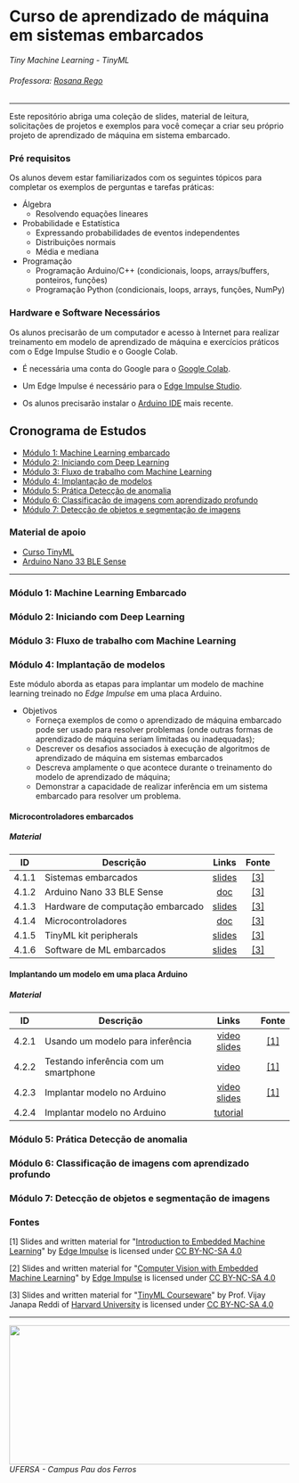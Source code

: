 # Curso de aprendizado de máquina em sistemas embarcados 
_Tiny Machine Learning - TinyML_
###### Professora: [Rosana Rego](https://github.com/roscibely)
--- 

Este repositório abriga uma coleção de slides, material de leitura, solicitações de projetos e exemplos para você começar a criar seu próprio projeto de aprendizado de máquina em sistema embarcado.

### Pré requisitos 

Os alunos devem estar familiarizados com os seguintes tópicos para completar os exemplos de perguntas e tarefas práticas:

* Álgebra
    - Resolvendo equações lineares
* Probabilidade e Estatística
    - Expressando probabilidades de eventos independentes
     - Distribuições normais
     - Média e mediana
* Programação
    - Programação Arduino/C++ (condicionais, loops, arrays/buffers, ponteiros, funções)
    - Programação Python (condicionais, loops, arrays, funções, NumPy)

### Hardware e Software Necessários

Os alunos precisarão de um computador e acesso à Internet para realizar treinamento em modelo de aprendizado de máquina e exercícios práticos com o Edge Impulse Studio e o Google Colab.

* É necessária uma conta do Google para o [Google Colab](https://colab.research.google.com/).

* Um Edge Impulse é necessário para o [Edge Impulse Studio](https://edgeimpulse.com/).

* Os alunos precisarão instalar o [Arduino IDE](https://www.arduino.cc/en/software) mais recente.

## Cronograma de Estudos 

* [Módulo 1: Machine Learning embarcado](#módulo-1-machine-learning-embarcado)
* [Módulo 2: Iniciando com Deep Learning](#módulo-2-iniciando-com-deep-learning)
* [Módulo 3: Fluxo de trabalho com Machine Learning](#módulo-3-fluxo-de-trabalho-com-machine-learning)
* [Módulo 4: Implantação de modelos](#módulo-4-implantação-de-modelos)
* [Módulo 5: Prática Detecção de anomalia](#módulo-5-prática-detecção-de-anomalia)
* [Módulo 6: Classificação de imagens com aprendizado profundo](#módulo-6-classificação-de-imagens-com-aprendizado-profundo)
* [Módulo 7: Detecção de objetos e segmentação de imagens](#módulo-7-detecção-de-objetos-e-segmentação-de-imagens)

### Material de apoio

* [Curso TinyML](https://www.coursera.org/learn/introduction-to-embedded-machine-learning?action=enroll)
* [Arduino Nano 33 BLE Sense](https://docs.edgeimpulse.com/docs/development-platforms/officially-supported-mcu-targets/arduino-nano-33-ble-sense#connecting-an-off-the-shelf-ov7675-camera-module)

--- 


### Módulo 1: Machine Learning Embarcado

### Módulo 2: Iniciando com Deep Learning

### Módulo 3: Fluxo de trabalho com Machine Learning

### Módulo 4: Implantação de modelos

Este módulo aborda as etapas para implantar um modelo de machine learning treinado no _Edge Impulse_ em uma placa Arduino. 

* Objetivos 
    - Forneça exemplos de como o aprendizado de máquina embarcado pode ser usado para resolver problemas (onde outras formas de aprendizado de máquina seriam limitadas ou inadequadas);
    - Descrever os desafios associados à execução de algoritmos de aprendizado de máquina em sistemas embarcados 
    - Descreva amplamente o que acontece durante o treinamento do modelo de aprendizado de máquina;
    - Demonstrar a capacidade de realizar inferência em um sistema embarcado para resolver um problema.



#### Microcontroladores embarcados

##### Material

| ID | Descrição | Links | Fonte |
|----|-------------|:-----:|:-----------:|
| 4.1.1 | Sistemas embarcados | [slides](Module%204%20-%20Model%20Deployment/4.2.1.embedded-systems.3.pdf?raw=true) | [[3]](#3-slides-and-written-material-for-tinyml-courseware-by-harvard-university-is-licensed-under-cc-by-nc-sa-40) |
| 4.1.2 | Arduino Nano 33 BLE Sense | [doc](Module%204%20-%20Model%20Deployment/4.2.2.diversity-of-embedded-systems.3.pdf?raw=true) | [[3]](#3-slides-and-written-material-for-tinyml-courseware-by-harvard-university-is-licensed-under-cc-by-nc-sa-40) |
| 4.1.3 | Hardware de computação embarcado| [slides](Module%204%20-%20Model%20Deployment/4.2.3.embedded-computing-hardware.3.pdf?raw=true) | [[3]](#3-slides-and-written-material-for-tinyml-courseware-by-harvard-university-is-licensed-under-cc-by-nc-sa-40) |
| 4.1.4 | Microcontroladores | [doc](Module%204%20-%20Model%20Deployment/4.2.4.embedded-microcontrollers.3.docx?raw=true) | [[3]](#3-slides-and-written-material-for-tinyml-courseware-by-harvard-university-is-licensed-under-cc-by-nc-sa-40) |
| 4.1.5 | TinyML kit peripherals | [slides](Module%204%20-%20Model%20Deployment/4.2.6.tinyml-kit-peripherals.3.pdf?raw=true) | [[3]](#3-slides-and-written-material-for-tinyml-courseware-by-harvard-university-is-licensed-under-cc-by-nc-sa-40) |
| 4.1.6 | Software de ML embarcados | [slides](Module%204%20-%20Model%20Deployment/4.2.8.embedded-ml-software.3.pdf?raw=true) | [[3]](#3-slides-and-written-material-for-tinyml-courseware-by-harvard-university-is-licensed-under-cc-by-nc-sa-40) |

#### Implantando um modelo em uma placa Arduino

##### Material

| ID | Descrição | Links | Fonte |
|----|-------------|:-----:|:-----------:|
| 4.2.1 | Usando um modelo para inferência | [video](https://www.youtube.com/watch?v=UKeZFIqMk2U&list=PL7VEa1KauMQqZFj_nWRfsCZNXaBbkuurG&index=18) [slides](Module%204%20-%20Model%20Deployment/4.3.1.using-a-model-for-inference.1.pptx?raw=true) | [[1]](#1-slides-and-written-material-for-introduction-to-embedded-machine-learning-by-edge-impulse-is-licensed-under-cc-by-nc-sa-40) |
| 4.2.2 | Testando inferência com um smartphone | [video](https://www.youtube.com/watch?v=OWakb-oDAOg&list=PL7VEa1KauMQqZFj_nWRfsCZNXaBbkuurG&index=19) | [[1]](#1-slides-and-written-material-for-introduction-to-embedded-machine-learning-by-edge-impulse-is-licensed-under-cc-by-nc-sa-40) |
| 4.2.3 | Implantar modelo no Arduino | [video](https://www.youtube.com/watch?v=uUh61R8Hu0o&list=PL7VEa1KauMQqZFj_nWRfsCZNXaBbkuurG&index=20) [slides](Module%204%20-%20Model%20Deployment/4.3.3.deploy-model-to-arduino.1.pptx?raw=true) | [[1]](#1-slides-and-written-material-for-introduction-to-embedded-machine-learning-by-edge-impulse-is-licensed-under-cc-by-nc-sa-40) |
| 4.2.4 | Implantar modelo no Arduino | [tutorial](https://docs.edgeimpulse.com/docs/deployment/running-your-impulse-arduino) | |


### Módulo 5: Prática Detecção de anomalia

### Módulo 6: Classificação de imagens com aprendizado profundo

### Módulo 7: Detecção de objetos e segmentação de imagens


### Fontes

<!-- omit in toc -->
 [1] Slides and written material for "[Introduction to Embedded Machine Learning](https://www.coursera.org/learn/introduction-to-embedded-machine-learning)" by [Edge Impulse](https://edgeimpulse.com/) is licensed under [CC BY-NC-SA 4.0](https://creativecommons.org/licenses/by-nc-sa/4.0/)

<!-- omit in toc -->
 [2] Slides and written material for "[Computer Vision with Embedded Machine Learning](https://www.coursera.org/learn/computer-vision-with-embedded-machine-learning)" by [Edge Impulse](https://edgeimpulse.com/) is licensed under [CC BY-NC-SA 4.0](https://creativecommons.org/licenses/by-nc-sa/4.0/)

<!-- omit in toc -->
 [3] Slides and written material for "[TinyML Courseware](https://github.com/tinyMLx/courseware)" by Prof. Vijay Janapa Reddi of [Harvard University](http://tinyml.seas.harvard.edu/) is licensed under [CC BY-NC-SA 4.0](https://creativecommons.org/licenses/by-nc-sa/4.0/)

---
<div>
  <img src="https://github.com/roscibely/algorithms-and-data-structure/blob/develop/root/ufersa.jpg" width="900" height="250">
</div>
<i>UFERSA - Campus Pau dos Ferros</i>

